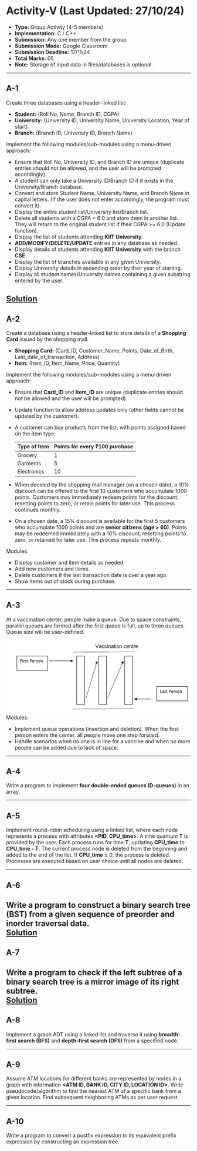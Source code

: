 # Activity-V (Last Updated: 27/10/24)

- **Type:** Group Activity (4-5 members)
- **Implementation:** C / C++
- **Submission:** Any one member from the group
- **Submission Mode:** Google Classroom
- **Submission Deadline:** 17/11/24
- **Total Marks:** 05
- **Note:** Storage of input data in files/databases is optional.

---

## A-1

Create three databases using a header-linked list:

- **Student:** (Roll No, Name, Branch ID, CGPA)
- **University:** (University ID, University Name, University Location, Year of start)
- **Branch:** (Branch ID, University ID, Branch Name)

Implement the following modules/sub-modules using a menu-driven approach:

- Ensure that Roll No, University ID, and Branch ID are unique (duplicate entries should not be allowed, and the user will be prompted accordingly).
- A student can only take a University ID/Branch ID if it exists in the University/Branch database.
- Convert and store Student Name, University Name, and Branch Name in capital letters. (If the user does not enter accordingly, the program must convert it).
- Display the entire student list/University list/Branch list.
- Delete all students with a CGPA < 6.0 and store them in another list. They will return to the original student list if their CGPA >= 6.0 (Update function).
- Display the list of students attending **KIIT University**.
- **ADD/MODIFY/DELETE/UPDATE** entries in any database as needed.
- Display details of students attending **KIIT University** with the branch **CSE**.
- Display the list of branches available in any given University.
- Display University details in ascending order by their year of starting.
- Display all student names/University names containing a given substring entered by the user.

[Solution](./1.c)  
---

## A-2

Create a database using a header-linked list to store details of a **Shopping Card** issued by the shopping mall.

- **Shopping Card:** (Card_ID, Customer_Name, Points, Date_of_Birth, Last_date_of_transaction, Address)
- **Item:** (Item_ID, Item_Name, Price, Quantity)

Implement the following modules/sub-modules using a menu-driven approach:

- Ensure that **Card_ID** and **Item_ID** are unique (duplicate entries should not be allowed and the user will be prompted).
- Update function to allow address updates only (other fields cannot be updated by the customer).
- A customer can buy products from the list, with points assigned based on the item type:
  
  | Type of Item | Points for every ₹100 purchase |
  |--------------|--------------------------------|
  | Grocery      | 1                              |
  | Garments     | 5                              |
  | Electronics  | 10                             |

- When decided by the shopping mall manager (on a chosen date), a 10% discount can be offered to the first 10 customers who accumulate 1000 points. Customers may immediately redeem points for the discount, resetting points to zero, or retain points for later use. This process continues monthly.
- On a chosen date, a 15% discount is available for the first 5 customers who accumulate 1000 points and are **senior citizens (age > 60)**. Points may be redeemed immediately with a 10% discount, resetting points to zero, or retained for later use. This process repeats monthly.

Modules:

- Display customer and item details as needed.
- Add new customers and items.
- Delete customers if the last transaction date is over a year ago.
- Show items out of stock during purchase.

---

## A-3

At a vaccination center, people make a queue. Due to space constraints, parallel queues are formed after the first queue is full, up to three queues. Queue size will be user-defined.

<img src ="./img/img-3.png">
Modules:

- Implement queue operations (insertion and deletion). When the first person enters the center, all people move one step forward.
- Handle scenarios when no one is in line for a vaccine and when no more people can be added due to lack of space.

---

## A-4

Write a program to implement **four double-ended queues (D-queues)** in an array.

---

## A-5

Implement round-robin scheduling using a linked list, where each node represents a process with attributes **<PID, CPU_time>**. A time quantum **T** is provided by the user. Each process runs for time **T**, updating **CPU_time** to **CPU_time - T**. The current process node is deleted from the beginning and added to the end of the list. If **CPU_time** ≤ 0, the process is deleted. Processes are executed based on user choice until all nodes are deleted.

---

## A-6

Write a program to construct a binary search tree (BST) from a given sequence of **preorder** and **inorder** traversal data.
<br>
[Solution](./6.c)
---

## A-7

Write a program to check if the left subtree of a binary search tree is a mirror image of its right subtree.
<br>
[Solution](./7.c)
---

## A-8

Implement a graph ADT using a linked list and traverse it using **breadth-first search (BFS)** and **depth-first search (DFS)** from a specified node.

---

## A-9

Assume ATM locations for different banks are represented by nodes in a graph with information **<ATM ID, BANK ID, CITY ID, LOCATION ID>**. Write pseudocode/algorithm to find the nearest ATM of a specific bank from a given location. Find subsequent neighboring ATMs as per user request.

---

## A-10

Write a program to convert a postfix expression to its equivalent prefix expression by constructing an expression tree.
